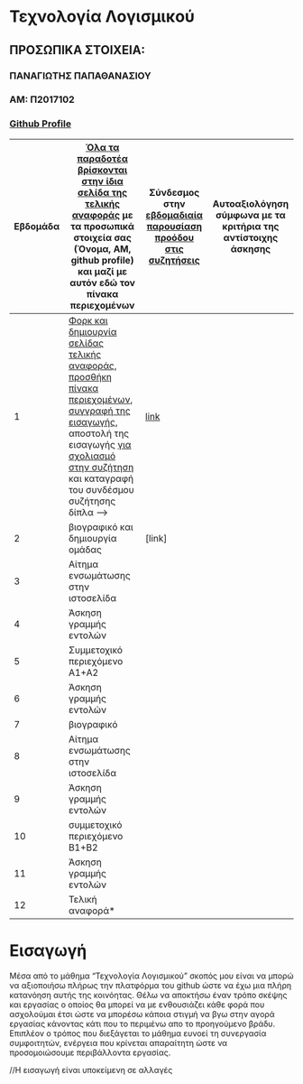 # Τεχνολογία Λογισμικού

## ΠΡΟΣΩΠΙΚΑ ΣΤΟΙΧΕΙΑ:

### ΠΑΝΑΓΙΩΤΗΣ ΠΑΠΑΘΑΝΑΣΙΟΥ
### ΑΜ: Π2017102
### [Github Profile](https://github.com/p17papa/)


| Εβδομάδα | [Όλα τα παραδοτέα βρίσκονται στην ίδια σελίδα της τελικής αναφοράς](https://courses-ionio.github.io/help/deliverables/) με τα προσωπικά στοιχεία σας (Όνομα, ΑΜ, github profile) και μαζί με αυτόν εδώ τον πίνακα περιεχομένων | Σύνδεσμος στην [εβδομαδιαία παρουσίαση προόδου στις συζητήσεις](https://github.com/courses-ionio/help/discussions/categories/show-and-tell) | Αυτοαξιολόγηση σύμφωνα με τα κριτήρια της αντίστοιχης άσκησης |
| --- | --- | --- | --- |
| 1 | [Φορκ και δημιουργία σελίδας τελικής αναφοράς](https://courses-ionio.github.io/help/guide/), [προσθήκη πίνακα περιεχομένων](https://raw.githubusercontent.com/courses-ionio/sw/master/README.md), [συγγραφή της εισαγωγής](https://courses-ionio.github.io/help/intro/), αποστολή της εισαγωγής [για σχολιασμό στην συζήτηση](https://github.com/courses-ionio/help/discussions/categories/show-and-tell) και καταγραφή του συνδέσμου συζήτησης δίπλα --> |[link](https://github.com/courses-ionio/help/discussions/306) | |
| 2 | βιογραφικό και δημιουργία ομάδας | [link] | |
| 3 | Αίτημα ενσωμάτωσης στην ιστοσελίδα | | |
| 4 | Άσκηση γραμμής εντολών | | |
| 5 | Συμμετοχικό περιεχόμενο A1+A2 | | |
| 6 | Άσκηση γραμμής εντολών | | |
| 7 | βιογραφικό | | |
| 8 | Αίτημα ενσωμάτωσης στην ιστοσελίδα | | |
| 9 | Άσκηση γραμμής εντολών | | |
| 10 | συμμετοχικό περιεχόμενο B1+B2 | | |
| 11 | Άσκηση γραμμής εντολών | | |
| 12 | Τελική αναφορά* | | | 

#
# Εισαγωγή

Μέσα από το μάθημα “Τεχνολογία Λογισμικού” σκοπός μου είναι να μπορώ να αξιοποιήσω πλήρως την πλατφόρμα του github ώστε να έχω μια πλήρη κατανόηση αυτής της κοινόητας. Θέλω να αποκτήσω έναν τρόπο σκέψης και εργασίας ο οποίος θα μπορεί να με ενθουσιάζει κάθε φορά που ασχολούμαι έτσι ώστε να μπορέσω κάποια στιγμή να βγω στην αγορά εργασίας κάνοντας κάτι που το περιμένω απο το προηγούμενο βράδυ. Επιπλέον ο τρόπος που διεξάγεται το μάθημα ευνοεί τη συνεργασία συμφοιτητών, ενέργεια που κρίνεται απαραίτητη ώστε να προσομοιώσουμε περιβάλλοντα εργασίας. 

//Η εισαγωγή είναι υποκείμενη σε αλλαγές

